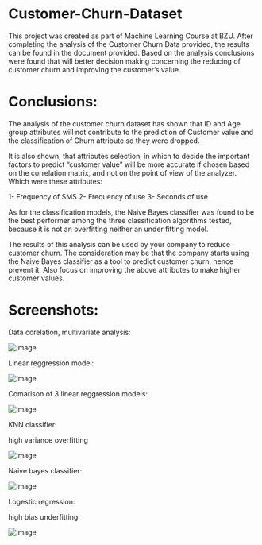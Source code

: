 # Customer-Churn-Dataset
This project was created as part of Machine Learning Course at BZU.
After completing the analysis of the Customer Churn Data provided, the results can be found in the document provided. Based on the analysis conclusions were found that will better decision making concerning the reducing of customer churn and improving the customer’s value.

# Conclusions:
<p>The analysis of the customer churn dataset has shown that ID and Age group attributes will not contribute to the prediction of Customer value and the classification of Churn attribute so they were dropped. </p>
<p>It is also shown, that attributes selection, in which to decide the important factors to predict “customer value” will be more accurate if chosen based on the correlation matrix, and not on the point of view of the analyzer. Which were these attributes:</p>
1-	Frequency of SMS
2-	Frequency of use
3-	Seconds of use
<p>As for the classification models, the Naive Bayes classifier was found to be the best performer among the three classification algorithms tested, because it is not an overfitting neither an under fitting model.</p>
<p>The results of this analysis can be used by your company to reduce customer churn. The consideration may be that the company starts using the Naive Bayes classifier as a tool to predict customer churn, hence prevent it. Also focus on improving the above attributes to make higher customer values. </p>

# Screenshots:
<p>Data corelation, multivariate analysis:</p>

![image](https://user-images.githubusercontent.com/65151701/218584896-412ea09d-881e-40df-94e3-95a0557ffbb9.png)

<p>Linear reggression model:</p>

![image](https://user-images.githubusercontent.com/65151701/218584943-bff105d5-be07-4e69-88a5-825fc87a5f53.png)

<p> Comarison of 3 linear reggression models:</p>

![image](https://user-images.githubusercontent.com/65151701/218585013-fab797a1-11a1-4b55-a564-2625122acde2.png)

<p> KNN classifier: </p>
high variance overfitting

![image](https://user-images.githubusercontent.com/65151701/218585100-0c3e9a1f-a5d5-467c-a361-003f33c390c5.png)

<p>Naive bayes classifier: </p>

![image](https://user-images.githubusercontent.com/65151701/218585183-2561c70f-8770-412d-8ecd-fdb804d13879.png)

<p>Logestic regression: </p>
high bias underfitting

![image](https://user-images.githubusercontent.com/65151701/218585266-795f7871-f2fe-47bd-8317-d7defa77913d.png)
